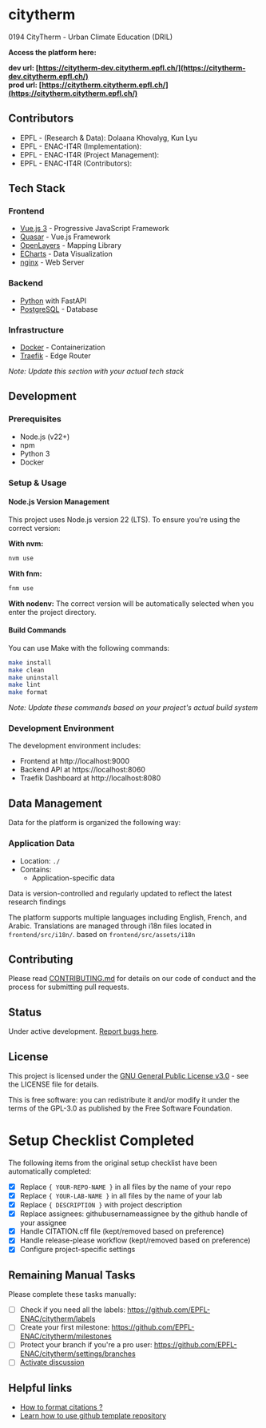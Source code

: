 # citytherm

0194 CityTherm - Urban Climate Education (DRIL)

**Access the platform here:**

**dev url: [https://citytherm-dev.citytherm.epfl.ch/](https://citytherm-dev.citytherm.epfl.ch/)**  
**prod url: [https://citytherm.citytherm.epfl.ch/](https://citytherm.citytherm.epfl.ch/)**

## Contributors

- EPFL - (Research & Data): Dolaana Khovalyg, Kun Lyu
- EPFL - ENAC-IT4R (Implementation):
- EPFL - ENAC-IT4R (Project Management):
- EPFL - ENAC-IT4R (Contributors):

## Tech Stack

### Frontend

- [Vue.js 3](https://vuejs.org/) - Progressive JavaScript Framework
- [Quasar](https://quasar.dev/) - Vue.js Framework
- [OpenLayers](https://openlayers.org/) - Mapping Library
- [ECharts](https://echarts.apache.org/) - Data Visualization
- [nginx](https://nginx.org/) - Web Server

### Backend

- [Python](https://www.python.org/) with FastAPI
- [PostgreSQL](https://www.postgresql.org/) - Database

### Infrastructure

- [Docker](https://www.docker.com/) - Containerization
- [Traefik](https://traefik.io/) - Edge Router

_Note: Update this section with your actual tech stack_

## Development

### Prerequisites

- Node.js (v22+)
- npm
- Python 3
- Docker

### Setup & Usage

#### Node.js Version Management

This project uses Node.js version 22 (LTS). To ensure you're using the correct version:

**With nvm:**

```bash
nvm use
```

**With fnm:**

```bash
fnm use
```

**With nodenv:**
The correct version will be automatically selected when you enter the project directory.

#### Build Commands

You can use Make with the following commands:

```bash
make install
make clean
make uninstall
make lint
make format
```

_Note: Update these commands based on your project's actual build system_

### Development Environment

The development environment includes:

- Frontend at http://localhost:9000
- Backend API at https://localhost:8060
- Traefik Dashboard at http://localhost:8080

## Data Management

Data for the platform is organized the following way:

### Application Data

- Location: `./`
- Contains:
  - Application-specific data

Data is version-controlled and regularly updated to reflect the latest research findings

The platform supports multiple languages including English, French, and Arabic. Translations are managed through i18n files located in `frontend/src/i18n/`. based on `frontend/src/assets/i18n`

## Contributing

Please read [CONTRIBUTING.md](CONTRIBUTING.md) for details on our code of conduct and the process for submitting pull requests.

## Status

Under active development. [Report bugs here](https://github.com/EPFL-ENAC/citytherm/issues).

## License

This project is licensed under the [GNU General Public License v3.0](LICENSE) - see the LICENSE file for details.

This is free software: you can redistribute it and/or modify it under the terms of the GPL-3.0 as published by the Free Software Foundation.

# Setup Checklist Completed

The following items from the original setup checklist have been automatically completed:

- [x] Replace `{ YOUR-REPO-NAME }` in all files by the name of your repo
- [x] Replace `{ YOUR-LAB-NAME }` in all files by the name of your lab
- [x] Replace `{ DESCRIPTION }` with project description
- [x] Replace assignees: githubusernameassignee by the github handle of your assignee
- [x] Handle CITATION.cff file (kept/removed based on preference)
- [x] Handle release-please workflow (kept/removed based on preference)
- [x] Configure project-specific settings

## Remaining Manual Tasks

Please complete these tasks manually:

- [ ] Check if you need all the labels: https://github.com/EPFL-ENAC/citytherm/labels
- [ ] Create your first milestone: https://github.com/EPFL-ENAC/citytherm/milestones
- [ ] Protect your branch if you're a pro user: https://github.com/EPFL-ENAC/citytherm/settings/branches
- [ ] [Activate discussion](https://github.com/EPFL-ENAC/citytherm/settings)

## Helpful links

- [How to format citations ?](https://docs.github.com/en/repositories/managing-your-repositorys-settings-and-features/customizing-your-repository/about-citation-files)
- [Learn how to use github template repository](https://docs.github.com/en/repositories/creating-and-managing-repositories/creating-a-repository-from-a-template)
